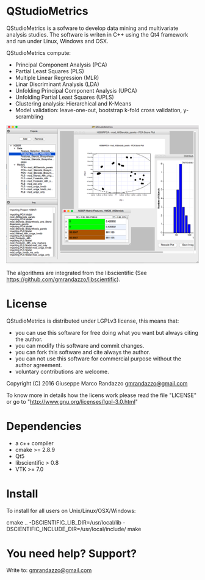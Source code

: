 # QStudioMetrics

QStudioMetrics is a sofware to develop data mining and multivariate analysis studies.
The software is writen in C++ using the Qt4 framework and run under Linux, Windows and OSX.

QStudioMetrics compute:
  - Principal Component Analysis (PCA)
  - Partial Least Squares (PLS)
  - Multiple Linear Regression (MLR)
  - Linar Discriminant Analysis (LDA)
  - Unfolding Principal Component Analysis (UPCA)
  - Unfolding Partial Least Squares (UPLS)
  - Clustering analysis: Hierarchical and K-Means
  - Model validation: leave-one-out, bootstrap k-fold cross validation, y-scrambling

![ScreenShot](https://github.com/gmrandazzo/QStudioMetrics/blob/master/vars/qsmgui.png)

The algorithms are integrated from the libscientific (See https://github.com/gmrandazzo/libscientific).

License
============

QStudioMetrics is distributed under LGPLv3 license, this means that:

- you can use this software for free doing what you want but always citing the author.
- you can modify this software and commit changes.
- you can fork this software and cite always the author.
- you can not use this software for commercial purpose without the author agreement.
- voluntary contributions are welcome.


Copyright (C) 2016 Giuseppe Marco Randazzo gmrandazzo@gmail.com

To know more in details how the licens work please read the file "LICENSE" or
go to "http://www.gnu.org/licenses/lgpl-3.0.html"

Dependencies
============
- a c++ compiler
- cmake >= 2.8.9
- Qt5
- libscientific > 0.8
- VTK >= 7.0

Install
=======

To install for all users on Unix/Linux/OSX/Windows:


  cmake .. -DSCIENTIFIC_LIB_DIR=/usr/local/lib -DSCIENTIFIC_INCLUDE_DIR=/usr/local/include/
  make


You need help? Support?
=======================

Write to: gmrandazzo@gmail.com
